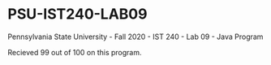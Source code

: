 # PSU-IST240-LAB09
Pennsylvania State University - Fall 2020 - IST 240 - Lab 09 - Java Program

Recieved 99 out of 100 on this program.
